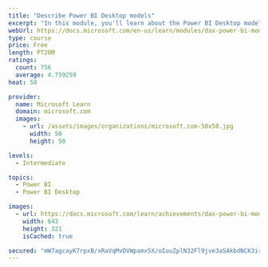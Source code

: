 ```yaml
---
title: "Describe Power BI Desktop models"
excerpt: "In this module, you'll learn about the Power BI Desktop model structure, star schema design basics, analytics queries, and report visual configuration. This module provides a strong foundation on which you can learn to optimize model designs and add model calculations."
webUrl: https://docs.microsoft.com/en-us/learn/modules/dax-power-bi-models/
type: course
price: Free
length: PT20M
ratings:
  count: 756
  average: 4.759259
heat: 58

provider:
  name: Microsoft Learn
  domain: microsoft.com
  images:
    - url: /assets/images/organizations/microsoft.com-50x50.jpg
      width: 50
      height: 50

levels:
  - Intermediate

topics:
  - Power BI
  - Power BI Desktop

images:
  - url: https://docs.microsoft.com/learn/achievements/dax-power-bi-models-social.png
    width: 643
    height: 321
    isCached: true

secured: "mW7agcayK7rpxB/xRaVqMvDVWpamx5X/oIuuZplN32Fl9jve3aSAkbdNCK3irVMkV5DEJ/PM2QH1eyYUbx8i/7A1s06W4SAjidxuSWgU8bId6im1zL75WonyGeTVC3X08iwN6cQC3cOoAlQk+t7Va14+RN5yTmvgZG2VbYp/EMs7jdeK6esp6bB01yyx4NODze2BcQLFBFwSvh9aFO2OuwgF8FapvaFysihLNgLJW7/P0TOI672L0doSEsJM9Sf6MQ/rSCf8FY2J2EsAvdJCVXmmpNerY0V6tzrFo3rrvMdPHf8oKh+3QgE4igb6EkdWoTijBogJgZG8Z/1o7lez/OKMNm9MNgWNOIXDcNi3ZpUy7d37L2/5zm8n87IpQQcGvI8rCLmSEOptCRUenB1uclnh6XyqRNhUazx2zLxiwzY=;lQJZ+J5AX0IV3hEfHs0kcw=="
---
```


